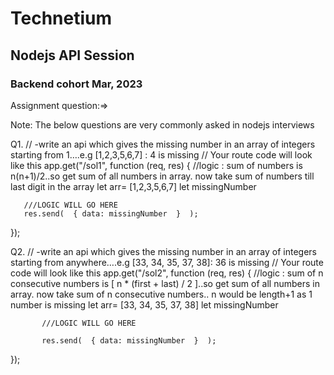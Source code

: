 # Technetium

## Nodejs API Session

### Backend cohort Mar, 2023



Assignment question:=>

Note: The below questions are very commonly asked in nodejs interviews 

 Q1.
   // -write an api which gives the missing number in an array of integers starting from 1….e.g [1,2,3,5,6,7] : 4 is missing
 // Your route code will look like this
 app.get("/sol1", function (req, res) {
	   //logic : sum of numbers is n(n+1)/2..so get sum of all numbers in array. now take sum of numbers till last digit in the array
	   let arr= [1,2,3,5,6,7]
	   let missingNumber
 
	   ///LOGIC WILL GO HERE 
	   res.send(  { data: missingNumber  }  );
 });
 
 
 Q2. 
   // -write an api which gives the missing number in an array of integers starting from anywhere….e.g [33, 34, 35, 37, 38]: 36 is missing
 // Your route code will look like this
 app.get("/sol2", function (req, res) {
		   //logic : sum of n consecutive numbers is [ n * (first + last) / 2  ]..so get sum of all numbers in array. now take sum of n consecutive numbers.. n would be length+1 as 1 number is missing
		   let arr= [33, 34, 35, 37, 38]
		   let missingNumber
 
		   ///LOGIC WILL GO HERE 
  
		   res.send(  { data: missingNumber  }  );
 });
 


